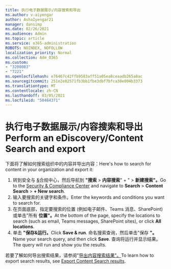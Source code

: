 ```yaml
---
title: 执行电子数据展示/内容搜索和导出
ms.author: v-aiyengar
author: AshaIyengar21
manager: dansimp
ms.date: 02/26/2021
ms.audience: Admin
ms.topic: article
ms.service: o365-administration
ROBOTS: NOINDEX, NOFOLLOW
localization_priority: Normal
ms.collection: Adm_O365
ms.custom:
- "3200003"
- "7221"
ms.openlocfilehash: e76467c42ffb9583aff51a05ea8ceaadb265a8ac
ms.sourcegitcommit: 251e2e82571fb3bb1fbe3dbf7bfca30e004b3373
ms.translationtype: MT
ms.contentlocale: zh-CN
ms.lasthandoff: 03/05/2021
ms.locfileid: "50464371"
---
```

# <a name="perform-an-ediscoverycontent-search-and-export"></a><span data-ttu-id="9f9f1-102">执行电子数据展示/内容搜索和导出</span><span class="sxs-lookup"><span data-stu-id="9f9f1-102">Perform an eDiscovery/Content Search and export</span></span>

<span data-ttu-id="9f9f1-103">下面将了解如何搜索组织中的内容并导出内容：</span><span class="sxs-lookup"><span data-stu-id="9f9f1-103">Here's how to search for content in your organization and export it:</span></span>

1. <span data-ttu-id="9f9f1-104">转到安全与 [&](https://go.microsoft.com/fwlink/?linkid=2086958)合规中心，然后导航到 **"搜索**  >  **内容搜索**" + "  >  **新建搜索"。**</span><span class="sxs-lookup"><span data-stu-id="9f9f1-104">Go to the [Security & Compliance Center](https://go.microsoft.com/fwlink/?linkid=2086958) and navigate to **Search** > **Content Search** > **+ New search**.</span></span>
1. <span data-ttu-id="9f9f1-105">输入要搜索的关键字和条件。</span><span class="sxs-lookup"><span data-stu-id="9f9f1-105">Enter the keywords and conditions you want to search for.</span></span>
1. <span data-ttu-id="9f9f1-106">在页面底部，指定要搜索的位置 (例如电子邮件、Teams 消息、SharePoint) 或单击"所有 **位置"。**</span><span class="sxs-lookup"><span data-stu-id="9f9f1-106">At the bottom of the page, specify the locations to search (such as email, Teams messages, SharePoint sites), or click **All locations**.</span></span>
1. <span data-ttu-id="9f9f1-107">单击 **"保存&运行。**</span><span class="sxs-lookup"><span data-stu-id="9f9f1-107">Click **Save & run**.</span></span> <span data-ttu-id="9f9f1-108">命名搜索查询，然后单击"保存 **"。**</span><span class="sxs-lookup"><span data-stu-id="9f9f1-108">Name your search query, and then click **Save**.</span></span> <span data-ttu-id="9f9f1-109">查询将运行并显示结果。</span><span class="sxs-lookup"><span data-stu-id="9f9f1-109">The query will run and show you the results.</span></span>

<span data-ttu-id="9f9f1-110">若要了解如何导出搜索结果，请参阅"[导出内容搜索结果"。](https://go.microsoft.com/fwlink/?linkid=2102118)</span><span class="sxs-lookup"><span data-stu-id="9f9f1-110">To learn how to export search results, see [Export Content Search results](https://go.microsoft.com/fwlink/?linkid=2102118).</span></span>

